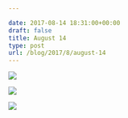 ```yaml
---

date: 2017-08-14 18:31:00+00:00
draft: false
title: August 14
type: post
url: /blog/2017/8/august-14
---
```




  
   ![](/images/2017-08-14-20178august-14/IMG_2076.jpg)

  

  
   ![](/images/2017-08-14-20178august-14/IMG_2077.jpg)

  

  
   ![](/images/2017-08-14-20178august-14/IMG_2081.jpg)

  



